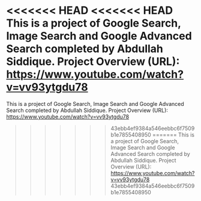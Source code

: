 <<<<<<< HEAD
<<<<<<< HEAD
This is a project of Google Search, Image Search and Google Advanced Search completed by Abdullah Siddique. Project Overview (URL): https://www.youtube.com/watch?v=vv93ytgdu78
=======
This is a project of Google Search, Image Search and Google Advanced Search completed by Abdullah Siddique.
Project Overview (URL): https://www.youtube.com/watch?v=vv93ytgdu78
>>>>>>> 43ebb4ef9384a546eebbc6f7509b1e7855408950
=======
This is a project of Google Search, Image Search and Google Advanced Search completed by Abdullah Siddique.
Project Overview (URL): https://www.youtube.com/watch?v=vv93ytgdu78
>>>>>>> 43ebb4ef9384a546eebbc6f7509b1e7855408950
